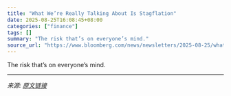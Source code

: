```yaml
---
title: "What We’re Really Talking About Is Stagflation"
date: 2025-08-25T16:08:45+08:00
categories: ["finance"]
tags: []
summary: "The risk that’s on everyone’s mind."
source_url: "https://www.bloomberg.com/news/newsletters/2025-08-25/what-we-re-really-talking-about-is-stagflation"
---
```


The risk that’s on everyone’s mind.

---

*来源: [原文链接](https://www.bloomberg.com/news/newsletters/2025-08-25/what-we-re-really-talking-about-is-stagflation)*
